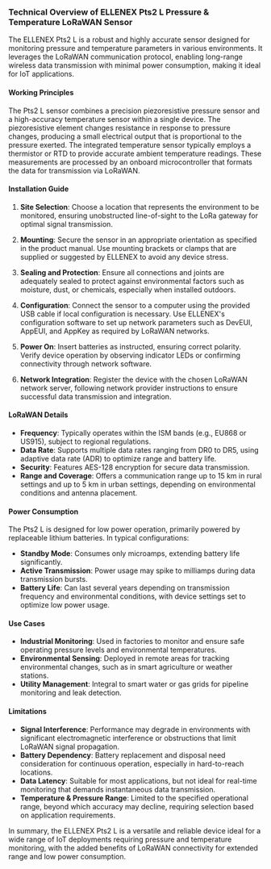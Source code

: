 ### Technical Overview of ELLENEX Pts2 L Pressure & Temperature LoRaWAN Sensor

The ELLENEX Pts2 L is a robust and highly accurate sensor designed for monitoring pressure and temperature parameters in various environments. It leverages the LoRaWAN communication protocol, enabling long-range wireless data transmission with minimal power consumption, making it ideal for IoT applications.

#### Working Principles

The Pts2 L sensor combines a precision piezoresistive pressure sensor and a high-accuracy temperature sensor within a single device. The piezoresistive element changes resistance in response to pressure changes, producing a small electrical output that is proportional to the pressure exerted. The integrated temperature sensor typically employs a thermistor or RTD to provide accurate ambient temperature readings. These measurements are processed by an onboard microcontroller that formats the data for transmission via LoRaWAN.

#### Installation Guide

1. **Site Selection**: Choose a location that represents the environment to be monitored, ensuring unobstructed line-of-sight to the LoRa gateway for optimal signal transmission.
   
2. **Mounting**: Secure the sensor in an appropriate orientation as specified in the product manual. Use mounting brackets or clamps that are supplied or suggested by ELLENEX to avoid any device stress.

3. **Sealing and Protection**: Ensure all connections and joints are adequately sealed to protect against environmental factors such as moisture, dust, or chemicals, especially when installed outdoors.

4. **Configuration**: Connect the sensor to a computer using the provided USB cable if local configuration is necessary. Use ELLENEX's configuration software to set up network parameters such as DevEUI, AppEUI, and AppKey as required by LoRaWAN networks.

5. **Power On**: Insert batteries as instructed, ensuring correct polarity. Verify device operation by observing indicator LEDs or confirming connectivity through network software.

6. **Network Integration**: Register the device with the chosen LoRaWAN network server, following network provider instructions to ensure successful data transmission and integration.

#### LoRaWAN Details

- **Frequency**: Typically operates within the ISM bands (e.g., EU868 or US915), subject to regional regulations.
- **Data Rate**: Supports multiple data rates ranging from DR0 to DR5, using adaptive data rate (ADR) to optimize range and battery life.
- **Security**: Features AES-128 encryption for secure data transmission.
- **Range and Coverage**: Offers a communication range up to 15 km in rural settings and up to 5 km in urban settings, depending on environmental conditions and antenna placement.

#### Power Consumption

The Pts2 L is designed for low power operation, primarily powered by replaceable lithium batteries. In typical configurations:

- **Standby Mode**: Consumes only microamps, extending battery life significantly.
- **Active Transmission**: Power usage may spike to milliamps during data transmission bursts.
- **Battery Life**: Can last several years depending on transmission frequency and environmental conditions, with device settings set to optimize low power usage.

#### Use Cases

- **Industrial Monitoring**: Used in factories to monitor and ensure safe operating pressure levels and environmental temperatures.
- **Environmental Sensing**: Deployed in remote areas for tracking environmental changes, such as in smart agriculture or weather stations.
- **Utility Management**: Integral to smart water or gas grids for pipeline monitoring and leak detection.

#### Limitations

- **Signal Interference**: Performance may degrade in environments with significant electromagnetic interference or obstructions that limit LoRaWAN signal propagation.
- **Battery Dependency**: Battery replacement and disposal need consideration for continuous operation, especially in hard-to-reach locations.
- **Data Latency**: Suitable for most applications, but not ideal for real-time monitoring that demands instantaneous data transmission.
- **Temperature & Pressure Range**: Limited to the specified operational range, beyond which accuracy may decline, requiring selection based on application requirements.

In summary, the ELLENEX Pts2 L is a versatile and reliable device ideal for a wide range of IoT deployments requiring pressure and temperature monitoring, with the added benefits of LoRaWAN connectivity for extended range and low power consumption.